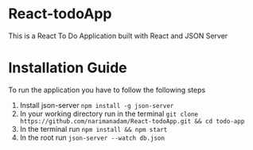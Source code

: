# React-todoApp
This is a React To Do Application built with React and JSON Server

# Installation Guide

To run the application you have to follow the following steps
1. Install json-server `npm install -g json-server`
2. In your working directory run in the terminal `git clone https://github.com/narimanadam/React-todoApp.git && cd todo-app`
3. In the terminal run `npm install && npm start`
4. In the root run `json-server --watch db.json`

